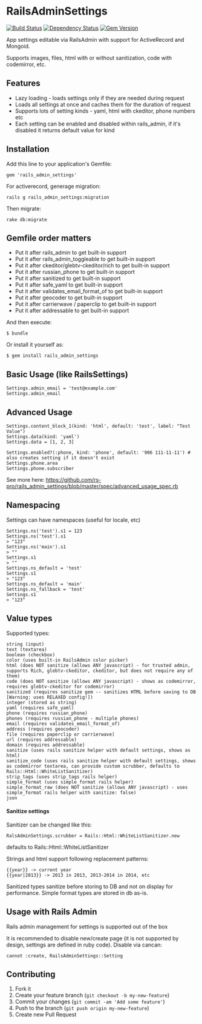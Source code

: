 # RailsAdminSettings

[![Build Status](https://secure.travis-ci.org/rs-pro/rails_admin_settings.png?branch=master)](http://travis-ci.org/rs-pro/rails_admin_settings)
[![Dependency Status](https://gemnasium.com/rs-pro/rails_admin_settings.svg)](https://gemnasium.com/rs-pro/rails_admin_settings)
[![Gem Version](https://badge.fury.io/rb/rails_admin_settings.svg)](https://badge.fury.io/rb/rails_admin_settings)

App settings editable via RailsAdmin with support for ActiveRecord and Mongoid.

Supports images, files, html with or without sanitization, code with codemirror, etc.

## Features

- Lazy loading - loads settings only if they are needed during request
- Loads all settings at once and caches them for the duration of request
- Supports lots of setting kinds - yaml, html with ckeditor, phone numbers etc
- Each setting can be enabled and disabled within rails_admin, if it's disabled it returns default value for kind

## Installation

Add this line to your application's Gemfile:

    gem 'rails_admin_settings'

For activerecord, generage migration:

    rails g rails_admin_settings:migration

Then migrate:

    rake db:migrate

## Gemfile order matters

- Put it after rails_admin to get built-in support
- Put it after rails_admin_toggleable to get built-in support
- Put it after ckeditor/glebtv-ckeditor/rich to get built-in support
- Put it after russian_phone to get built-in support
- Put it after sanitized to get built-in support
- Put it after safe_yaml to get built-in support
- Put it after validates_email_format_of to get built-in support
- Put it after geocoder to get built-in support
- Put it after carrierwave / paperclip to get built-in support
- Put it after addressable to get built-in support

And then execute:

    $ bundle

Or install it yourself as:

    $ gem install rails_admin_settings

## Basic Usage (like RailsSettings)

    Settings.admin_email = 'test@example.com'
    Settings.admin_email


## Advanced Usage

    Settings.content_block_1(kind: 'html', default: 'test', label: "Test Value")
    Settings.data(kind: 'yaml')
    Settings.data = [1, 2, 3]

    Settings.enabled?(:phone, kind: 'phone', default: '906 111-11-11') # also creates setting if it doesn't exist
    Settings.phone.area
    Settings.phone.subscriber

See more here: https://github.com/rs-pro/rails_admin_settings/blob/master/spec/advanced_usage_spec.rb

## Namespacing

Settings can have namespaces (useful for locale, etc)

    Settings.ns('test').s1 = 123
    Settings.ns('test').s1
    > "123"
    Settings.ns('main').s1
    > ""
    Settings.s1
    > ""
    Settings.ns_default = 'test'
    Settings.s1
    > "123"
    Settings.ns_default = 'main'
    Settings.ns_fallback = 'test'
    Settings.s1
    > "123"


## Value types

Supported types:

    string (input)
    text (textarea)
    boolean (checkbox)
    color (uses built-in RailsAdmin color picker)
    html (does NOT sanitize (allows ANY javascript) - for trusted admin, supports Rich, glebtv-ckeditor, ckeditor, but does not require any of them)
    code (does NOT sanitize (allows ANY javascript) - shows as codemirror, requires glebtv-ckeditor for codemirror)
    sanitized (requires sanitize gem -- sanitizes HTML before saving to DB [Warning: uses RELAXED config!])
    integer (stored as string)
    yaml (requires safe_yaml)
    phone (requires russian_phone)
    phones (requires russian_phone - multiple phones)
    email (requires validates_email_format_of)
    address (requires geocoder)
    file (requires paperclip or carrierwave)
    url (requires addressable)
    domain (requires addressable)
    sanitize (uses rails sanitize helper with default settings, shows as html)
    sanitize_code (uses rails sanitize helper with default settings, shows as codemirror textarea, can provide custom scrubber, defaults to Rails::Html::WhiteListSanitizer)
    strip_tags (uses strip_tags rails helper)
    simple_format (uses simple_format rails helper)
    simple_format_raw (does NOT sanitize (allows ANY javascript) - uses simple_format rails helper with sanitize: false)
    json

#### Sanitize settings

Sanitizer can be changed like this:
```
RalsAdminSettings.scrubber = Rails::Html::WhiteListSanitizer.new
```
defaults to Rails::Html::WhiteListSanitizer

Strings and html support following replacement patterns:

    {{year}} -> current year
    {{year|2013}} -> 2013 in 2013, 2013-2014 in 2014, etc

Sanitized types sanitize before storing to DB and not on display for performance.
Simple format types are stored in db as-is.

## Usage with Rails Admin

Rails admin management for settings is supported out of the box

It is recommended to disable new/create page (it is not supported by design, settings are defined in ruby code).
Disable via cancan:

```
cannot :create, RailsAdminSettings::Setting
```

## Contributing

1. Fork it
2. Create your feature branch (`git checkout -b my-new-feature`)
3. Commit your changes (`git commit -am 'Add some feature'`)
4. Push to the branch (`git push origin my-new-feature`)
5. Create new Pull Request
